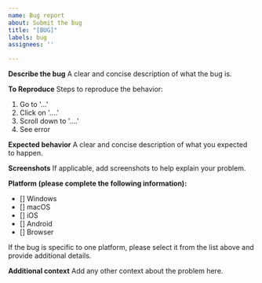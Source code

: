 ```yaml
---
name: Bug report
about: Submit the bug
title: "[BUG]"
labels: bug
assignees: ''

---
```


**Describe the bug**
A clear and concise description of what the bug is.

**To Reproduce**
Steps to reproduce the behavior:
1. Go to '...'
2. Click on '....'
3. Scroll down to '....'
4. See error

**Expected behavior**
A clear and concise description of what you expected to happen.

**Screenshots**
If applicable, add screenshots to help explain your problem.

**Platform (please complete the following information):**
 - [] Windows
 - [] macOS 
 - [] iOS
 - [] Android
 - [] Browser

If the bug is specific to one platform, please select it from the list above and provide additional details.  

**Additional context**
Add any other context about the problem here.
